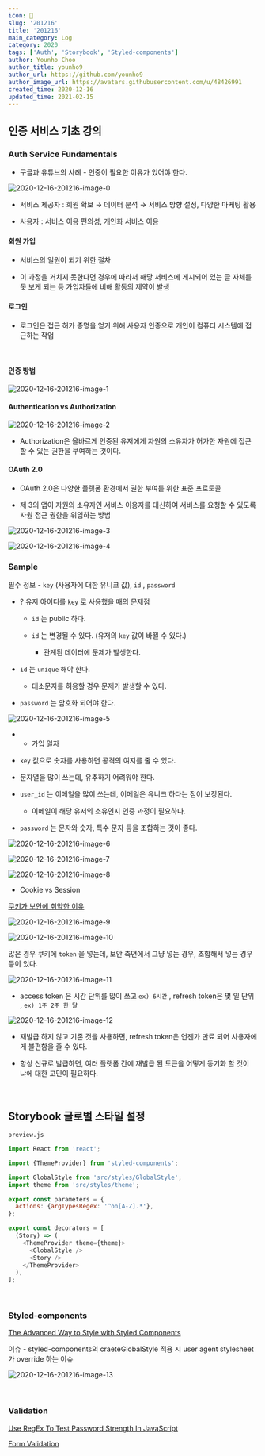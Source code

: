 ```yaml
---
icon: 📆
slug: '201216'
title: '201216'
main_category: Log
category: 2020
tags: ['Auth', 'Storybook', 'Styled-components']
author: Younho Choo
author_title: younho9
author_url: https://github.com/younho9
author_image_url: https://avatars.githubusercontent.com/u/48426991
created_time: 2020-12-16
updated_time: 2021-02-15
---
```


## 인증 서비스 기초 강의

### Auth Service Fundamentals

- 구글과 유튜브의 사례 - 인증이 필요한 이유가 있어야 한다.

![2020-12-16-201216-image-0](./images/2020-12-16-201216-image-0.png)

- 서비스 제공자 : 회원 확보 → 데이터 분석 → 서비스 방향 설정, 다양한 마케팅 활용

- 사용자 : 서비스 이용 편의성, 개인화 서비스 이용

#### 회원 가입

- 서비스의 일원이 되기 위한 절차

- 이 과정을 거치지 못한다면 경우에 따라서 해당 서비스에 게시되어 있는 글 자체를
  못 보게 되는 등 가입자들에 비해 활동의 제약이 발생

#### 로그인

- 로그인은 접근 허가 증명을 얻기 위해 사용자 인증으로 개인이 컴퓨터 시스템에 접
  근하는 작업

<br />

#### 인증 방법

![2020-12-16-201216-image-1](./images/2020-12-16-201216-image-1.png)

#### Authentication vs Authorization

![2020-12-16-201216-image-2](./images/2020-12-16-201216-image-2.png)

- Authorization은 올바르게 인증된 유저에게 자원의 소유자가 허가한 자원에 접근할
  수 있는 권한을 부여하는 것이다.

#### OAuth 2.0

- OAuth 2.0은 다양한 플랫폼 환경에서 권한 부여를 위한 표준 프로토콜

- 제 3의 앱이 자원의 소유자인 서비스 이용자를 대신하여 서비스를 요청할 수 있도록
  자원 접근 권한을 위임하는 방법

![2020-12-16-201216-image-3](./images/2020-12-16-201216-image-3.png)

![2020-12-16-201216-image-4](./images/2020-12-16-201216-image-4.png)

### Sample

필수 정보 - `key` (사용자에 대한 유니크 값), `id` , `password`

- ? 유저 아이디를 `key` 로 사용했을 때의 문제점

  - `id` 는 public 하다.

  - `id` 는 변경될 수 있다. (유저의 `key` 값이 바뀔 수 있다.)

    - 관계된 데이터에 문제가 발생한다.

- `id` 는 `unique` 해야 한다.

  - 대소문자를 허용할 경우 문제가 발생할 수 있다.

- `password` 는 암호화 되어야 한다.

![2020-12-16-201216-image-5](./images/2020-12-16-201216-image-5.png)

- - 가입 일자

- `key` 값으로 숫자를 사용하면 공격의 여지를 줄 수 있다.

- 문자열을 많이 쓰는데, 유추하기 어려워야 한다.

- `user_id` 는 이메일을 많이 쓰는데, 이메일은 유니크 하다는 점이 보장된다.

  - 이메일이 해당 유저의 소유인지 인증 과정이 필요하다.

- `password` 는 문자와 숫자, 특수 문자 등을 조합하는 것이 좋다.

![2020-12-16-201216-image-6](./images/2020-12-16-201216-image-6.png)

![2020-12-16-201216-image-7](./images/2020-12-16-201216-image-7.png)

![2020-12-16-201216-image-8](./images/2020-12-16-201216-image-8.png)

- Cookie vs Session

[쿠키가 보안에 취약한 이유](https://marga.tistory.com/291)

![2020-12-16-201216-image-9](./images/2020-12-16-201216-image-9.png)

![2020-12-16-201216-image-10](./images/2020-12-16-201216-image-10.png)

많은 경우 쿠키에 `token` 을 넣는데, 보안 측면에서 그냥 넣는 경우, 조합해서 넣는
경우 등이 있다.

![2020-12-16-201216-image-11](./images/2020-12-16-201216-image-11.png)

- access token 은 시간 단위를 많이 쓰고 `ex) 6시간` , refresh token은 몇 일 단위
  , `ex) 1주 2주 한 달`

![2020-12-16-201216-image-12](./images/2020-12-16-201216-image-12.png)

- 재발급 하지 않고 기존 것을 사용하면, refresh token은 언젠가 만료 되어 사용자에
  게 불편함을 줄 수 있다.

- 항상 신규로 발급하면, 여러 플랫폼 간에 재발급 된 토큰을 어떻게 동기화 할 것이
  냐에 대한 고민이 필요하다.

<br />

## Storybook 글로벌 스타일 설정

`preview.js`

```javascript
import React from 'react';

import {ThemeProvider} from 'styled-components';

import GlobalStyle from 'src/styles/GlobalStyle';
import theme from 'src/styles/theme';

export const parameters = {
  actions: {argTypesRegex: '^on[A-Z].*'},
};

export const decorators = [
  (Story) => (
    <ThemeProvider theme={theme}>
      <GlobalStyle />
      <Story />
    </ThemeProvider>
  ),
];
```

<br />

### Styled-components

[The Advanced Way to Style with Styled Components](https://medium.com/javascript-in-plain-english/the-advanced-way-to-style-with-styled-components-98fb70c1eecc)

이슈 - styled-components의 craeteGlobalStyle 적용 시 user agent stylesheet가
override 하는 이슈

![2020-12-16-201216-image-13](./images/2020-12-16-201216-image-13.png)

<br />

### Validation

[Use RegEx To Test Password Strength In JavaScript](https://www.thepolyglotdeveloper.com/2015/05/use-regex-to-test-password-strength-in-javascript/)

[Form Validation](https://codesandbox.io/s/form-validation-ievlc?from-embed=&file=/src/Form.js:549-561)
